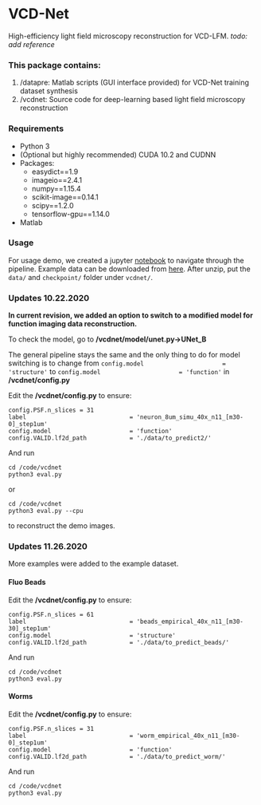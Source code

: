 # VCD-Net
High-efficiency light field microscopy reconstruction for VCD-LFM.  *todo: add reference* 

### This package contains: 
1. /datapre: Matlab scripts (GUI interface provided) for VCD-Net training dataset synthesis
2. /vcdnet: Source code for deep-learning based light field microscopy reconstruction

### Requirements
* Python 3
* (Optional but highly recommended) CUDA 10.2 and CUDNN 
* Packages: 
  * easydict==1.9
  * imageio==2.4.1
  * numpy==1.15.4
  * scikit-image==0.14.1
  * scipy==1.2.0
  * tensorflow-gpu==1.14.0
* Matlab

### Usage
For usage demo, we created a jupyter [notebook](https://github.com/feilab-hust/VCD-Net/blob/main/VCD-LFM%20pipeline.ipynb) to navigate through the pipeline. Example data can be downloaded from [here](https://drive.google.com/file/d/1h_Q7ylHeMh9dCUeo8Fz8o2j0WsM25-2g/view?usp=sharing). After unzip, put the `data/` and `checkpoint/` folder under `vcdnet/`. 

### Updates 10.22.2020
**In current revision, we added an option to switch to a modified model for function imaging data reconstruction.**

To check the model, go to **/vcdnet/model/unet.py->UNet_B**

The general pipeline stays the same and the only thing to do for model switching is to change from
`config.model                      = 'structure'` to 
`config.model                      = 'function'` in  **/vcdnet/config.py**

Edit the **/vcdnet/config.py** to ensure:
```
config.PSF.n_slices = 31
label                             = 'neuron_8um_simu_40x_n11_[m30-0]_step1um'
config.model                      = 'function'
config.VALID.lf2d_path            = './data/to_predict2/'
```

And run 
```
cd /code/vcdnet
python3 eval.py
```
or
```
cd /code/vcdnet
python3 eval.py --cpu
```

to reconstruct the demo images. 

### Updates 11.26.2020
More examples were added to the example dataset.

#### Fluo Beads
Edit the **/vcdnet/config.py** to ensure:
```
config.PSF.n_slices = 61
label                             = 'beads_empirical_40x_n11_[m30-30]_step1um'
config.model                      = 'structure'
config.VALID.lf2d_path            = './data/to_predict_beads/'
```

And run 
```
cd /code/vcdnet
python3 eval.py
```

#### Worms
Edit the **/vcdnet/config.py** to ensure:
```
config.PSF.n_slices = 31
label                             = 'worm_empirical_40x_n11_[m30-0]_step1um'
config.model                      = 'function'
config.VALID.lf2d_path            = './data/to_predict_worm/'
```

And run 
```
cd /code/vcdnet
python3 eval.py
```